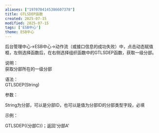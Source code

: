 ```yaml
---
aliases: ["1970704145386607378"]
title: GTLSDEP函数
created: 2025-07-15
modified: 2025-07-15
tags: ['ESB中心']
theme: ESB中心
---
```


后台管理中心->ESB中心->动作流（或接口信息的成功失败）中，点击动态赋值框，左侧选择函数后，在右侧选择组织函数中的GTLSDEP函数，获取一级分部。

说明：  
获取分部所在的一级分部

语法：  
GTLSDEP(String)

参数：

String为分部，可以是分部ID，也可以是值为分部ID的分部类型字段，必填

示例：

GTLSDEP({分部C})；返回'分部A'